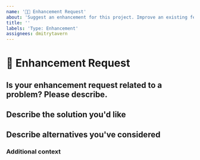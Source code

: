 ```yaml
---
name: '🚀➕ Enhancement Request'
about: 'Suggest an enhancement for this project. Improve an existing feature'
title: ''
labels: 'Type: Enhancement'
assignees: dmitrytavern
---
```


# **🚀 Enhancement Request**

## **Is your enhancement request related to a problem? Please describe.**

<!-- A clear and concise description of what the problem is. Ex. I'm always frustrated when [...] -->

## **Describe the solution you'd like**

<!-- A clear and concise description of what you want to happen. -->

## **Describe alternatives you've considered**

<!-- A clear and concise description of any alternative solutions or features you've considered. -->

### **Additional context**

<!-- Add any other context or additional information about the problem here.-->

